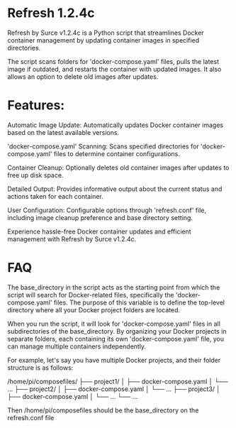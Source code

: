 # Refresh 1.2.4c
Refresh by Surce v1.2.4c is a Python script that streamlines Docker container management by updating container images in specified directories.

The script scans folders for 'docker-compose.yaml' files, pulls the latest image if outdated, and restarts the container with updated images. It also allows an option to delete old images after updates.

# Features:

Automatic Image Update: Automatically updates Docker container images based on the latest available versions.

'docker-compose.yaml' Scanning: Scans specified directories for 'docker-compose.yaml' files to determine container configurations.

Container Cleanup: Optionally deletes old container images after updates to free up disk space.

Detailed Output: Provides informative output about the current status and actions taken for each container.

User Configuration: Configurable options through 'refresh.conf' file, including image cleanup preference and base directory setting.

Experience hassle-free Docker container updates and efficient management with Refresh by Surce v1.2.4c.

# FAQ
The base_directory in the script acts as the starting point from which the script will search for Docker-related files, specifically the 'docker-compose.yaml' files. The purpose of this variable is to define the top-level directory where all your Docker project folders are located.

When you run the script, it will look for 'docker-compose.yaml' files in all subdirectories of the base_directory. By organizing your Docker projects in separate folders, each containing its own 'docker-compose.yaml' file, you can manage multiple containers independently.

For example, let's say you have multiple Docker projects, and their folder structure is as follows:

/home/pi/composefiles/
    ├── project1/
    │   ├── docker-compose.yaml
    │   └── ...
    ├── project2/
    │   ├── docker-compose.yaml
    │   └── ...
    ├── project3/
    │   ├── docker-compose.yaml
    │   └── ...
    └── ...

Then /home/pi/composefiles should be the base_directory on the refresh.conf file
